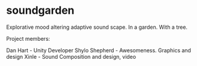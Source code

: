 # soundgarden
Explorative mood altering adaptive sound scape. In a garden. With a tree.

Project members:

Dan Hart - Unity Developer
Shylo Shepherd - Awesomeness. Graphics and design
Xinle - Sound Composition and design, video
